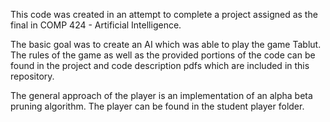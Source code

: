 This code was created in an attempt to complete a project assigned as the final in COMP 424 - Artificial Intelligence.

The basic goal was to create an AI which was able to play the game Tablut. The rules of the game as well as the provided portions of the code can be found in the project and code description pdfs which are included in this repository.

The general approach of the player is an implementation of an alpha beta pruning algorithm. The player can be found in the student player folder.
